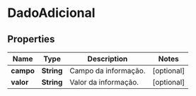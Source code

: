
# DadoAdicional

## Properties
Name | Type | Description | Notes
------------ | ------------- | ------------- | -------------
**campo** | **String** | Campo da informação. |  [optional]
**valor** | **String** | Valor da informação. |  [optional]



